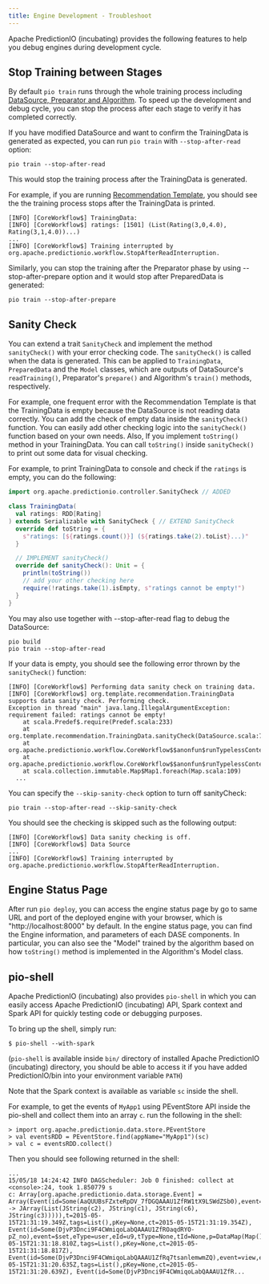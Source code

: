 ```yaml
---
title: Engine Development - Troubleshoot
---
```


Apache PredictionIO (incubating) provides the following features to help you
debug engines during development cycle.

## Stop Training between Stages

By default `pio train` runs through the whole training process including
[DataSource, Preparator and Algorithm](/templates/recommendation/dase/). To
speed up the development and debug cycle, you can stop the process after each
stage to verify it has completed correctly.

If you have modified DataSource and want to confirm the TrainingData is
generated as expected, you can run `pio train` with `--stop-after-read` option:

```
pio train --stop-after-read
```

This would stop the training process after the TrainingData is generated.

For example, if you are running [Recommendation
Template](/templates/recommendation/quickstart/), you should see the the
training process stops after the TrainingData is printed.

```
[INFO] [CoreWorkflow$] TrainingData:
[INFO] [CoreWorkflow$] ratings: [1501] (List(Rating(3,0,4.0), Rating(3,1,4.0))...)
...
[INFO] [CoreWorkflow$] Training interrupted by org.apache.predictionio.workflow.StopAfterReadInterruption.
```

Similarly, you can stop the training after the Preparator phase by using
--stop-after-prepare option and it would stop after PreparedData is generated:

```
pio train --stop-after-prepare
```

##  Sanity Check

You can extend a trait `SanityCheck` and implement the method
`sanityCheck()` with your error checking code. The `sanityCheck()` is called
when the data is generated. This can be applied to `TrainingData`, `PreparedData` and the `Model` classes, which are outputs of DataSource's `readTraining()`, Preparator's `prepare()` and Algorithm's `train()` methods, respectively.

For example, one frequent error with the Recommendation Template is that the
TrainingData is empty because the DataSource is not reading data correctly. You
can add the check of empty data inside the `sanityCheck()` function. You can
easily add other checking logic into the `sanityCheck()` function based on your
own needs. Also, If you implement `toString()` method in your TrainingData. You can call
`toString()` inside `sanityCheck()` to print out some data for visual checking.

For example, to print TrainingData to console and check if the `ratings` is empty, you can
do the following:

```scala
import org.apache.predictionio.controller.SanityCheck // ADDED

class TrainingData(
  val ratings: RDD[Rating]
) extends Serializable with SanityCheck { // EXTEND SanityCheck
  override def toString = {
    s"ratings: [${ratings.count()}] (${ratings.take(2).toList}...)"
  }

  // IMPLEMENT sanityCheck()
  override def sanityCheck(): Unit = {
    println(toString())
    // add your other checking here
    require(!ratings.take(1).isEmpty, s"ratings cannot be empty!")
  }
}
```

You may also use together with --stop-after-read flag to debug the DataSource:

```
pio build
pio train --stop-after-read
```

If your data is empty, you should see the following error thrown by the
`sanityCheck()` function:

```
[INFO] [CoreWorkflow$] Performing data sanity check on training data.
[INFO] [CoreWorkflow$] org.template.recommendation.TrainingData supports data sanity check. Performing check.
Exception in thread "main" java.lang.IllegalArgumentException: requirement failed: ratings cannot be empty!
	at scala.Predef$.require(Predef.scala:233)
	at org.template.recommendation.TrainingData.sanityCheck(DataSource.scala:73)
	at org.apache.predictionio.workflow.CoreWorkflow$$anonfun$runTypelessContext$7.apply(Workflow.scala:474)
	at org.apache.predictionio.workflow.CoreWorkflow$$anonfun$runTypelessContext$7.apply(Workflow.scala:465)
	at scala.collection.immutable.Map$Map1.foreach(Map.scala:109)
  ...
```

You can specify the `--skip-sanity-check` option to turn off sanityCheck:

```
pio train --stop-after-read --skip-sanity-check
```

You should see the checking is skipped such as the following output:

```
[INFO] [CoreWorkflow$] Data sanity checking is off.
[INFO] [CoreWorkflow$] Data Source
...
[INFO] [CoreWorkflow$] Training interrupted by org.apache.predictionio.workflow.StopAfterReadInterruption.
```

## Engine Status Page

After run `pio deploy`, you can access the engine status page by go to same URL and port of the deployed engine with your browser, which is "http://localhost:8000" by default. In the engine status page, you can find the Engine information, and parameters of each DASE components. In particular, you can also see the "Model" trained by the algorithm based on how `toString()` method is implemented in the Algorithm's Model class.

## pio-shell

Apache PredictionIO (incubating) also provides `pio-shell` in which you can
easily access Apache PredictionIO (incubating) API, Spark context and Spark API
for quickly testing code or debugging purposes.

To bring up the shell, simply run:

```
$ pio-shell --with-spark
```

(`pio-shell` is available inside `bin/` directory of installed Apache
PredictionIO (incubating) directory, you should be able to access it if you have
added PredictionIO/bin into your environment variable `PATH`)

Note that the Spark context is available as variable `sc` inside the shell.

For example, to get the events of `MyApp1` using PEventStore API inside the pio-shell and collect them into an array `c`. run the following in the shell:

```
> import org.apache.predictionio.data.store.PEventStore
> val eventsRDD = PEventStore.find(appName="MyApp1")(sc)
> val c = eventsRDD.collect()
```

Then you should see following returned in the shell:

```
...
15/05/18 14:24:42 INFO DAGScheduler: Job 0 finished: collect at <console>:24, took 1.850779 s
c: Array[org.apache.predictionio.data.storage.Event] = Array(Event(id=Some(AaQUUBsFZxteRpDV_7fDGQAAAU1ZfRW1tX9LSWdZSb0),event=$set,eType=item,eId=i42,tType=None,tId=None,p=DataMap(Map(categories -> JArray(List(JString(c2), JString(c1), JString(c6), JString(c3))))),t=2015-05-15T21:31:19.349Z,tags=List(),pKey=None,ct=2015-05-15T21:31:19.354Z), Event(id=Some(DjvP3Dnci9F4CWmiqoLabQAAAU1ZfROaqdRYO-pZ_no),event=$set,eType=user,eId=u9,tType=None,tId=None,p=DataMap(Map()),t=2015-05-15T21:31:18.810Z,tags=List(),pKey=None,ct=2015-05-15T21:31:18.817Z), Event(id=Some(DjvP3Dnci9F4CWmiqoLabQAAAU1ZfRq7tsanlemwmZQ),event=view,eType=user,eId=u9,tType=Some(item),tId=Some(i25),p=DataMap(Map()),t=2015-05-15T21:31:20.635Z,tags=List(),pKey=None,ct=2015-05-15T21:31:20.639Z), Event(id=Some(DjvP3Dnci9F4CWmiqoLabQAAAU1ZfR...
```
